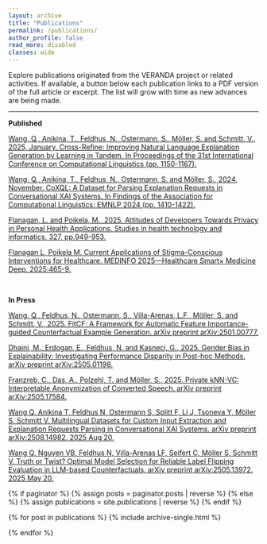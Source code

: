 ```yaml
---
layout: archive
title: "Publications"
permalink: /publications/
author_profile: false
read_more: disabled
classes: wide
---
```


<div class = "text-justify">
Explore publications originated from the VERANDA project or related activities. If available, a button below each publication links to a PDF version of the full article or excerpt. The list will grow with time as new advances are being made.  

<hr>

<p>
  <b>Published</b>
</p>
  <p>
  <a href="https://aclanthology.org/2025.coling-main.77/">Wang, Q., Anikina, T., Feldhus, N., Ostermann, S., Möller, S. and Schmitt, V., 2025, January. Cross-Refine: Improving Natural Language Explanation Generation by Learning in Tandem. In Proceedings of the 31st International Conference on Computational Linguistics (pp. 1150-1167).</a>
  </p>
  <p>
  <a href="https://doi.org/10.18653/v1/2024.findings-emnlp.76">Wang, Q., Anikina, T., Feldhus, N., Ostermann, S. and Möller, S., 2024, November. CoXQL: A Dataset for Parsing Explanation Requests in Conversational XAI Systems. In Findings of the Association for Computational Linguistics: EMNLP 2024 (pp. 1410-1422).</a>
  </p>
  <p>
  <a href="https://doi.org/10.18653/v1/2024.findings-emnlp.76">Flanagan, L. and Poikela, M., 2025. Attitudes of Developers Towards Privacy in Personal Health Applications. Studies in health technology and informatics, 327, pp.949-953.</a>
  </p>
    <p>
  <a href="https://doi.org/10.3233/shti250883">Flanagan L, Poikela M. Current Applications of Stigma-Conscious Interventions for Healthcare. MEDINFO 2025—Healthcare Smart× Medicine Deep. 2025:465-9.</a>
  </p>
<br>
<p>
<b>In Press</b>
</p>
  <p>
  <a href="https://arxiv.org/abs/2501.00777">Wang, Q., Feldhus, N., Ostermann, S., Villa-Arenas, L.F., Möller, S. and Schmitt, V., 2025. FitCF: A Framework for Automatic Feature Importance-guided Counterfactual Example Generation. arXiv preprint arXiv:2501.00777.</a>
  </p>
  <p>
  <a href="https://arxiv.org/abs/2501.00777">Dhaini, M., Erdogan, E., Feldhus, N. and Kasneci, G., 2025. Gender Bias in Explainability: Investigating Performance Disparity in Post-hoc Methods. arXiv preprint arXiv:2505.01198.</a>
  </p>
  <p>
  <a href="https://arxiv.org/abs/2501.00777">Franzreb, C., Das, A., Polzehl, T. and Möller, S., 2025. Private kNN-VC: Interpretable Anonymization of Converted Speech. arXiv preprint arXiv:2505.17584.</a>
  </p>
    <p>
  <a href="https://arxiv.org/pdf/2508.14982?">Wang Q, Anikina T, Feldhus N, Ostermann S, Splitt F, Li J, Tsoneva Y, Möller S, Schmitt V. Multilingual Datasets for Custom Input Extraction and Explanation Requests Parsing in Conversational XAI Systems. arXiv preprint arXiv:2508.14982. 2025 Aug 20.</a>
  </p>
    <p>
  <a href="https://arxiv.org/abs/2501.00777">Wang Q, Nguyen VB, Feldhus N, Villa-Arenas LF, Seifert C, Möller S, Schmitt V. Truth or Twist? Optimal Model Selection for Reliable Label Flipping Evaluation in LLM-based Counterfactuals. arXiv preprint arXiv:2505.13972. 2025 May 20.</a>
  </p>
</div>
<p></p>

{% if paginator %}
  {% assign posts = paginator.posts | reverse %}
{% else %}
  {% assign publications = site.publications | reverse %}
{% endif %}

{% for post in publications %}
  {% include archive-single.html %}
  <p></p>
{% endfor %}
